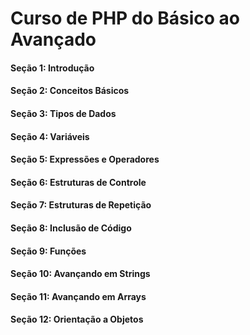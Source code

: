 # Curso de PHP do Básico ao Avançado

#### Seção 1: Introdução

#### Seção 2: Conceitos Básicos

#### Seção 3: Tipos de Dados

#### Seção 4: Variáveis

#### Seção 5: Expressões e Operadores

#### Seção 6: Estruturas de Controle

#### Seção 7: Estruturas de Repetição

#### Seção 8: Inclusão de Código

#### Seção 9: Funções

#### Seção 10: Avançando em Strings

#### Seção 11: Avançando em Arrays

#### Seção 12: Orientação a Objetos


